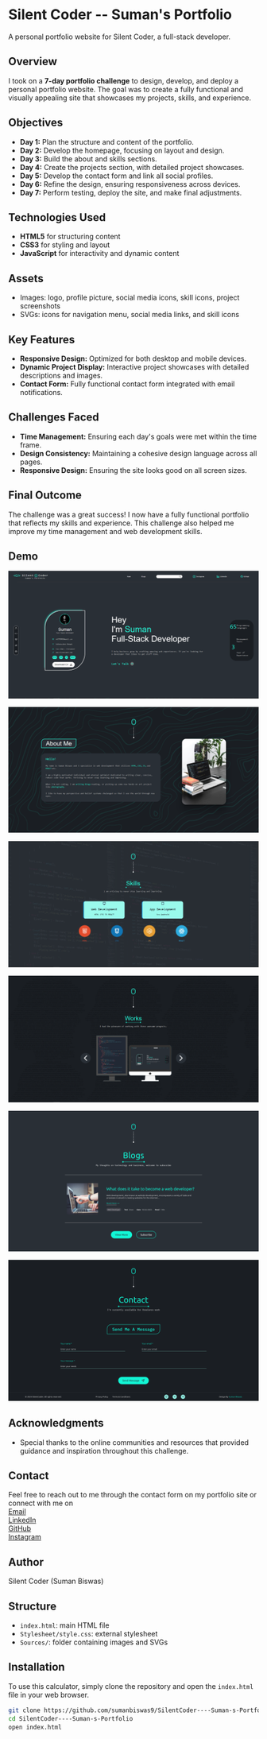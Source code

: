 **Silent Coder -- Suman's Portfolio**
=====================================

A personal portfolio website for Silent Coder, a full-stack developer.


## Overview

I took on a **7-day portfolio challenge** to design, develop, and deploy a personal portfolio website. The goal was to create a fully functional and visually appealing site that showcases my projects, skills, and experience.

## Objectives


- **Day 1:** Plan the structure and content of the portfolio.
- **Day 2:** Develop the homepage, focusing on layout and design.
- **Day 3:** Build the about and skills sections.
- **Day 4:** Create the projects section, with detailed project showcases.
- **Day 5:** Develop the contact form and link all social profiles.
- **Day 6:** Refine the design, ensuring responsiveness across devices.
- **Day 7:** Perform testing, deploy the site, and make final adjustments.

## Technologies Used


- **HTML5** for structuring content
- **CSS3** for styling and layout
- **JavaScript** for interactivity and dynamic content

## Assets

* Images: logo, profile picture, social media icons, skill icons, project screenshots
* SVGs: icons for navigation menu, social media links, and skill icons

## Key Features

- **Responsive Design:** Optimized for both desktop and mobile devices.
- **Dynamic Project Display:** Interactive project showcases with detailed descriptions and images.
- **Contact Form:** Fully functional contact form integrated with email notifications.

## Challenges Faced

- **Time Management:** Ensuring each day's goals were met within the time frame.
- **Design Consistency:** Maintaining a cohesive design language across all pages.
- **Responsive Design:** Ensuring the site looks good on all screen sizes.

## Final Outcome

The challenge was a great success! I now have a fully functional portfolio that reflects my skills and experience. This challenge also helped me improve my time management and web development skills.

## Demo
![Home-page](\Disign\home-page.png)

![About-me page](\Disign\about-me.png)

![Skill-page](\Disign\skill-page.png)

![Work-page](\Disign\work-page.png) 

![Blog-page](\Disign\Blogs.png)

![Contact-Page](\Disign\contact2.png)



## Acknowledgments

- Special thanks to the online communities and resources that provided guidance and inspiration throughout this challenge.

## Contact

Feel free to reach out to me through the contact form on my portfolio site or connect with me on<br /> 
[Email](mailto:mb2788001@gmail.com) <br /> 
[LinkedIn](https://www.linkedin.com/in/suman-biswas-81496b261/)<br /> 
[GitHub](https://github.com/sumanbiswas9)<br /> 
[Instagram](https://www.instagram.com/silent_coder9775/)<br /> 

## Author

Silent Coder (Suman Biswas)

## Structure

* `index.html`: main HTML file
* `Stylesheet/style.css`: external stylesheet
* `Sources/`: folder containing images and SVGs


## Installation

To use this calculator, simply clone the repository and open the `index.html` file in your web browser.

```bash
git clone https://github.com/sumanbiswas9/SilentCoder----Suman-s-Portfolio.git
cd SilentCoder----Suman-s-Portfolio
open index.html


